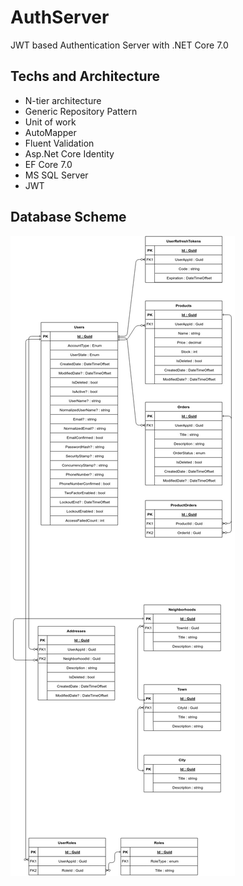 # AuthServer

JWT based Authentication Server with .NET Core 7.0

## Techs and Architecture

* N-tier architecture
* Generic Repository Pattern
* Unit of work
* AutoMapper
* Fluent Validation
* Asp.Net Core Identity
* EF Core 7.0
* MS SQL Server
* JWT

## Database Scheme

![](Architecture/database-scheme.jpg?raw=true)
